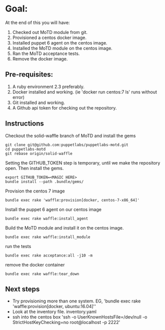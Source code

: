 # Goal: 

At the end of this you will have:

1. Checked out MoTD module from git. 
1. Provisioned a centos docker image. 
1. Installed puppet 6 agent on the centos image. 
1. Installed the MoTD module on the centos image. 
1. Ran the MoTD acceptance tests.
1. Remove the docker image.

## Pre-requisites: 

1. A ruby environment 2.3 preferably. 
1. Docker installed and working. (ie 'docker run centos:7 ls' runs without error)
1. Git installed and working.
1. A Github api token for checking out the repository.

## Instructions

Checkout the solid-waffle branch of MoTD and install the gems

```
git clone git@github.com:puppetlabs/puppetlabs-motd.git
cd puppetlabs-motd
git rebase origin/solid-waffle
```

Setting the GITHUB_TOKEN step is temporary, until we make the repository open. Then install the gems.

```
export GITHUB_TOKEN=<MAGIC HERE>
bundle install --path .bundle/gems/
```

Provision the centos 7 image

```
bundle exec rake 'waffle:provision[docker, centos-7-x86_64]'
```

Install the puppet 6 agent on our centos image

```
bundle exec rake waffle:install_agent
```

Build the MoTD module and install it on the centos image.

```
bundle exec rake waffle:install_module
```

run the tests

```
bundle exec rake acceptance:all -j10 -m 
```

remove the docker container

```
bundle exec rake waffle:tear_down
```

## Next steps

* Try provisioning more than one system. EG, 'bundle exec rake 'waffle:provision[docker, ubuntu:16.04]''
* Look at the inventory file. inventory.yaml
* ssh into the centos box 'ssh -o UserKnownHostsFile=/dev/null -o StrictHostKeyChecking=no root@localhost -p 2222'
